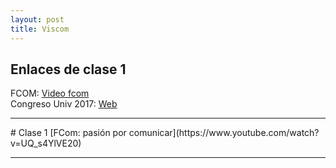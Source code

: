 ```yaml
---
layout: post
title: Viscom
---
```

<h2>Enlaces de clase 1</h2>
FCOM: <a href="https://www.youtube.com/watch?v=UQ_s4YlVE20">Video fcom</a>
<br>
Congreso Univ 2017: <a href="http://www.univcongress.info/tema-2017-un-mundo-en-movimiento-17/">Web</a>
<hr>
# Clase 1
[FCom: pasión por comunicar](https://www.youtube.com/watch?v=UQ_s4YlVE20)
<hr>
<script>
document.write("Comunicación Visual");
</script>

